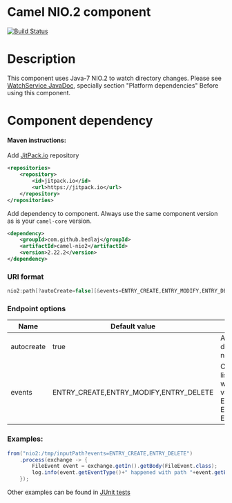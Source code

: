 # Camel NIO.2 component

[![Build Status](https://travis-ci.org/bedlaj/camel-nio2.svg?branch=master)](https://travis-ci.org/bedlaj/camel-nio2)

# Description
This component uses Java-7 NIO.2 to watch directory changes. Please see [WatchService JavaDoc](https://docs.oracle.com/javase/8/docs/api/java/nio/file/WatchService.html), specially section "Platform dependencies" Before using this component.

# Component dependency
#### Maven instructions:
Add [JitPack.io](https://jitpack.io/#bedlaj/camel-nio2) repository

```xml
<repositories>
	<repository>
	    <id>jitpack.io</id>
	    <url>https://jitpack.io</url>
	</repository>
</repositories>
```

Add dependency to component. Always use the same component version as is your `camel-core` version.

```xml
<dependency>
    <groupId>com.github.bedlaj</groupId>
    <artifactId>camel-nio2</artifactId>
    <version>2.22.2</version>
</dependency>
```

### URI format
```java
nio2:path[?autoCreate=false][&events=ENTRY_CREATE,ENTRY_MODIFY,ENTRY_DELETE]
```

### Endpoint options

| Name | Default value | Description |
| ---- | ------------- | ----------- |
| autocreate | true | Auto create directory if does not exists |
| events | ENTRY_CREATE,ENTRY_MODIFY,ENTRY_DELETE | Coma separated list of events to watch. Allowed values are: ENTRY_CREATE, ENTRY_MODIFY, ENTRY_DELETE |

### Examples:
```java
from("nio2:/tmp/inputPath?events=ENTRY_CREATE,ENTRY_DELETE")
    .process(exchange -> {
        FileEvent event = exchange.getIn().getBody(FileEvent.class);
        log.info(event.getEventType()+" happened with path "+event.getEventPath());
    });
```
Other examples can be found in [JUnit tests](https://github.com/bedlaj/camel-nio2/tree/master/src/test/java/eu/janbednar/camel/component/nio2)
